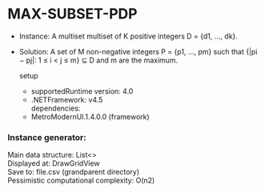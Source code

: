 # MAX-SUBSET-PDP  

* Instance: A multiset multiset of K positive integers D = {d1, ..., dk}.  
* Solution: A set of M non-negative integers P = {p1, ..., pm} such that {|pi − pj|: 1 ≤ i < j ≤ m} ⊆ D and m are the maximum.  
  
  setup  
  * supportedRuntime version: 4.0  
  * .NETFramework: v4.5  
  dependencies:  
  * MetroModernUI.1.4.0.0 (framework) 
  

### Instance generator:
Main data structure: List<>  
Displayed at:  DrawGridView  
Save to: file.csv (grandparent directory)  
Pessimistic computational complexity: O(n2)